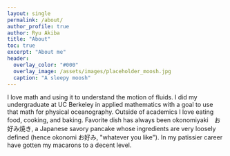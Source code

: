 ```yaml
---
layout: single 
permalink: /about/
author_profile: true
author: Ryu Akiba
title: "About"
toc: true
excerpt: "About me"
header:
  overlay_color: "#000"
  overlay_image: /assets/images/placeholder_moosh.jpg
  caption: "A sleepy moosh"
---
```


<p align="justify">

I love math and using it to understand the motion of fluids. I did my undergraduate at UC Berkeley in applied mathematics with a goal to use that math for physical oceanography. Outside of academics I love eating food, cooking, and baking. Favorite dish has always been okonomiyaki　お好み焼き, a Japanese savory pancake whose ingredients are very loosely defined (hence okonomi お好み, "whatever you like"). In my patissier career have gotten my macarons to a decent level. 

</p>

